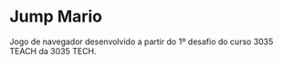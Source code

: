 # Jump Mario
Jogo de navegador desenvolvido a partir do 1º desafio do curso 3035 TEACH da 3035 TECH.
